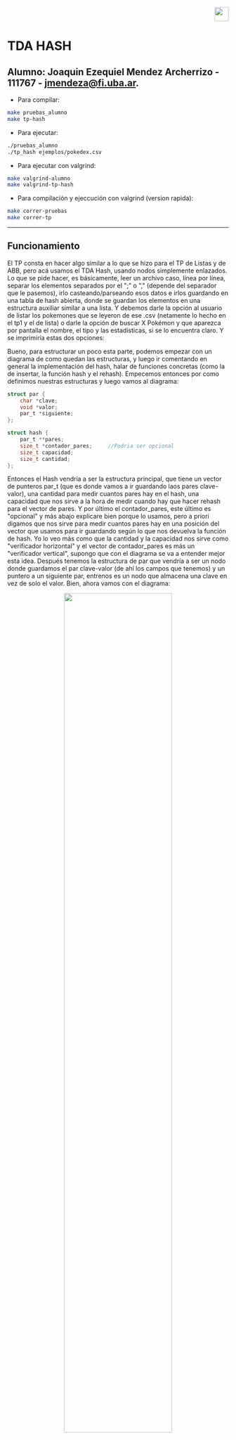 <div align="right">
<img width="32px" src="img/algo2.svg">
</div>

# TDA HASH

## Alumno: Joaquin Ezequiel Mendez Archerrizo - 111767 - jmendeza@fi.uba.ar.

- Para compilar:

```bash
make pruebas_alumno
make tp-hash
```

- Para ejecutar:

```bash
./pruebas_alumno 
./tp_hash ejemplos/pokedex.csv
```

- Para ejecutar con valgrind:
```bash
make valgrind-alumno
make valgrind-tp-hash
```

- Para compilación y ejeccución con valgrind (version rapida):
```bash
make correr-pruebas
make correr-tp
```

---
##  Funcionamiento

El TP consta en hacer algo similar a lo que se hizo para el TP de Listas y de ABB, pero acá usamos el TDA Hash, usando nodos simplemente enlazados. Lo que se pide hacer, es básicamente, leer un archivo caso, línea por línea, separar los elementos separados por el ";" o "," (depende del separador que le pasemos), irlo casteando/parseando esos datos e irlos guardando en una tabla de hash abierta, donde se guardan los elementos en una estructura auxiliar similar a una lista. Y debemos darle la opción al usuario de listar los pokemones que se leyeron de ese .csv (netamente lo hecho en el tp1 y el de lista) o darle la opción de buscar X Pokémon y que aparezca por pantalla el nombre, el tipo y las estadísticas, si se lo encuentra claro. Y se imprimiría estas dos opciones:

Bueno, para estructurar un poco esta parte, podemos empezar con un diagrama de como quedan las estructuras, y luego ir comentando en general la implementación del hash, halar de funciones concretas (como la de insertar, la función hash y el rehash). Empecemos entonces por como definimos nuestras estructuras y luego vamos al diagrama:

```c
struct par {
	char *clave;
	void *valor;
	par_t *siguiente;
};

struct hash {
	par_t **pares;
	size_t *contador_pares;     //Podria ser opcional 
	size_t capacidad;
	size_t cantidad;
};
```
Entonces el Hash vendría a ser la estructura principal, que tiene un vector de punteros par_t (que es donde vamos a ir guardando laos pares clave-valor), una cantidad para medir cuantos pares hay en el hash, una capacidad que nos sirve a la hora de medir cuando hay que hacer rehash para el vector de pares. Y por último el contador_pares, este último es "opcional" y más abajo explicare bien porque lo usamos, pero a priori digamos que nos sirve para medir cuantos pares hay en una posición del vector que usamos para ir guardando según lo que nos devuelva la función de hash. Yo lo veo más como que la cantidad y la capacidad nos sirve como "verificador horizontal" y el vector de contador_pares es más un "verificador vertical", supongo que con el diagrama se va a entender mejor esta idea. 
Después tenemos la estructura de par que vendría a ser un nodo donde guardamos el par clave-valor (de ahí los campos que tenemos) y un puntero a un siguiente par, entrenos es un nodo que almacena una clave en vez de solo el valor. Bien, ahora vamos con el diagrama:

<div align="center">
<img width="70%" src="img/DiagramaMemoria.png">
</div>

Bien, capaz ahora si se entiende esto de verificar con el contador_pares (array en celeste) que va aumentando el contador en esa posición (que es la misma que el vector rojo que sería lo que nos devuelve la función hash). Entonces el vector celeste seria el que verifica que no haya determinada cantidad de pares en X posición, porque por ejemplo supongamos que nuestro hash tiene 100 elementos en la posición 0 y el resto quedo vacía (un poco improbable), sin el contador de pares en esa posición, buscar ya seria O(n) porque puede haber N elementos en esa posición, pero con los contadores, podría ser una operación O(n) pero acotada a un cierto N; en mi implementación le puse un tope de 10 pares por posición, entonces el pero caso sería recorrer esos 10 elementos, por lo tanto ya no es un problema de tamaño variable sino de fijo, recorrer 10 elementos como mucho (en esa posición claro). Aunque claro, en mi caso seria 10, vos podrías poner 20 y otra persona 50 como topes para la cantidad de pares,  entonces bien podría ser O(n) pero es amortizado a una constante que sería ese N que elijas. A lo que quiero llegar, es que si bien es un O(n) porque vos podes elegir cuantos pares aceptas por el primer vector de pares (el rojo o el que representa lo devuelto por la función hash), tiene un límite que es constante, entonces en el peor caso deberías recorrer un problema que, a priori no sabes que tan largo será, pero al estar limitado a un tope, sabes que no vas a recorrer mas allá de ese tope.

## Funcionamiento Mas especifico
Bueno, una vez explicada la estructura, podemos darle una ojeada a lo que hicimos en la implementación, particularmente me interesa hablar de insertar, la operación del rehash y este tema de meterle un contador a la cantidad de pares que hay por posición hash, más que nada las ventajas y desventajas que veo con hacer esto. 

###  Funcion hash
Primero podemos hablar de la función de hash que se me ocurrio.

Dijeron que lo mejor que podíamos hacer es ir recorriendo la clave y jugar con el valor ascii de la letra en cuestión, y eso hacemos, vamos actualizando la variable hash_posicion multiplicando el valor de la misma por el 73 y le sumamos el valor Ascci de la letra en cuestión y dividimos por la capacidad y nos quedamos con el resto de la división y lo seteamos en hash_posicion. 
Obvio que no es revolucionario, ni nada rebuscado, es lo primero que se me ocurrió y vi que dentro de todo funcionaba bien, y asumo que está bien porque no se rompió en las pruebas de meter los 50000 pares. Capaz te preguntes ¿por qué el 73? y es que nada, cuando estaba haciendo la función hash me apareció un video de el teorema de sheldon cooper y que hablaba del número 73 y nada, lo meto medio que porque apareció ahí.   

###  Hash Buscar
Vamos con la función que mas usamos que es la de buscar, que depende de la función de dict_buscar_par.

Básicamente lo que hace es, primero se para en la posición del hash que me dé  hacer la clave que busco, luego itero "hacia abajo" (o itero los nodos que estén en esa posición del hash) hasta que la clave del par_actual (o par en i si lo quieres ver así) y la clave que busco sean iguales, cortamos la iteración y retornamos su el par que encontramos, o Null ya que si no existe, no se modifica su valor de entrada, entonces retornamos NULL, y en buscar devolvemos NULL si no lo encontró o el valor de ese par devuelto. 

###  Hash Quitar/eliminar
Despues en eliminar, hacemos lo mismo que buscar, no vi tan claro que podamos usar buscar, ya que si bien queremos el valor eliminado, entre medio de la función, reajustar y luego liberar el par, entonces, preferí no reutilizar buscar. Si lo encontramos, nos guardamos en una variable el valor del elemento a eliminar y llamamos a reajustar_destruir_par, que tiene dos casos. El primer caso es que el para eliminar este en la primera posición (o sea que si par_aux se mantiene en NULL quiere decir que el primer elemento era el que buscábamos), entonces decimos que el primer elemento de posición hash, apunte al siguiente al que vamos a eliminar. Caso contrario, es que este en el medio o al final (que par_aux sea distinto de null),donde seteamos que el siguiente del nodo aux, apunte al siguiente del par que queremos eliminar, entonces si vemos los nodos, el par que queríamos eliminar quedo "desencadenado" y lo podemos liberar porque su dirección de memoria la estamos guardando en par_actual, y decrementamos la cantidad y el contador_pares de esa posición hash. Y al final devolvemos el valor eliminado que lo obtenemos de la función  eliminar_par. 

###  Hash Iterar
Luego tenemos iterar, que no tiene mucha gracia ya que lo que hacemos recorrer el has, pero como si fuera una "matriz" ya que primero te paras en la primera posición del vector de las posiciones hash, y luego iteras hasta que algún nodo te de NULL que quiere decir que llegaste al final del vector, y luego saltas a la siguiente posición del vector de posiciones hash y así sucesivamente. (Obvio que si la función devuelve false o llega al final de todo el hash se corta la iteración).

###  Hash Insertar, caso feliz.

Ahora vamos con lo "más interesante, la función de insertar que depende de varias funciones y distintos casos. Podemos arrancar en el caso feliz, donde no vemos el tema de coaliciones y rehashing.

En ese caso, tendríamos dos situaciones, la primera es que me pasaron una clave que ya existe, entonces debemos modificar su valor, o caso contrario donde la clave no existe en el hash entonces debemos crear un nodo y setearlo tal que quede la clave y el valor/contenido dentro del mismo.

Acá simplemente devolvemos true si pudimos la clave del par que estamos verificando es la misma a la clave que querían insertar, en ese caso, me guardo en encontrado el valor previo a ser modificado, modifico el valor viejo por el valor que me pasaron y devolvemos true, si no ocurre esto, devolvemos false, y en agregar par, seguís iterando hasta que se encuentre o no si es que hay clave repetida. Si se devolvió true tenemos una flag que corta la iteración y saltea el siguiente caso, que es que no existe dicha clave en el hash entonces debemos agregarla, y para eso tenemos a la función de agregar pero para clave que no es repetida.

Donde simplemente creamos un par, si falla la función de crear, devolvemos directamente false, y si no falla el calloc, mandamos ese par a la posición hash que le pasamos a la función, aumentamos la cantidad de pares que hay tanto en general como en esa posición hash; algo igual que no sé muy bien si ocurre así, pero me parece (en base a algunas pruebas que hicimos), es que se insertan tipo pila ya que si meto a Mewtwo por ejemplo (que era el Pokémon que hacía que frenara la iteración en mis pruebas de iterar), y metía otros dos pokemones, la función de iterar me devolvía 3.

###  Hash Insertar, caso triste, rehashing.

Tristemente, no vivimos siempre el caso feliz, y debemos hablar del rehashing, lo más difícil de programar en este tp por lejos. Obvio que no podemos hacer realloc del viejo vector de pares con más cantidad porque resuelves el problema de ahí para adelante (porque tendrías más capacidad y te terminan dando números más altos para las posiciones hash) pero no resuelves las coaliciones de lo que estaba antes; entonces estas obligado a tener que crearte un vector nuevo, Pero vamos por partes.

####  ¿Que buscamos al hacer Rehash ?

Básicamente debemos solucionar el problema de encadenar muchas claves en una misma posición hash, de todas formas al ser un hash abierto podemos darnos una cierta libertad ya que se van metiendo en los nodos, no es que estrictamente dos pares no pueden ocupar una misma posición como ocurre en el hash cerrado. Pero tampoco podemos abusar ya que podemos tener la mala suerte de que muchos pares vayan a una misa posición hash, entonces para evitar esa situación, debemos hacer rehashing más que nada para intentar evitar la segunda situación que mencione. 
Entonces ¿Como lo hacemos?, bueno en clase mencionaron que podías crearte otro hash pero con un vector de capacidad mayor (el doble/triple de la capacidad anterior), pero vi más conveniente crearme solo el vector de pares con la nueva capacidad, más que nada para no abusar tanto de pedir memoria que al final no usas para nada, porque simplemente haces calloc del vector de pares con una capacidad aumentada y luego de pasar los pares al nuevo vector (y si todo salió bien) le pedís al hash viejo que apunte al nuevo vector de pares. 

Bueno nos desviamos, así que volviendo lo que deberíamos hacer, es pedir un nuevo vector de pares con una capacidad mayor, y tenemos que recorrer el vector viejo de pares e ir agregando el par en cuestión al nuevo vector, pero ahora como tenemos una capacidad mayor, nos va a dar resultados distintos a los que nos dio la primera vez ya que el dividiendo de la función hash (la capacidad) aumento, es como si divido 100/3, que nos queda de resto 1 contra 100 /6 que nos queda 4 como resto. Y a la vez, podes ir haciendo free, pero antes debemos guardarnos en una variable el par siguiente así podemos avanzar en la iteración sin perder referencia alguna o liberar mal.

Y para que quede mas claro podmeos hacer un dibujo de la idea del rehash.
<div align="center">
<img width="70%" src="img/DibujoRehash.png">
</div>

Entonces, lo que yo hago es, pedimos memoria para un nuevo vector de pares pero con el doble de capacidad, obvio que te guardas el vector viejo porque debemos trabajar con el (que me lo guardo en tabla_vieja), y luego tenemos que ir reinsertando los pares que estaban antes pero recalculando su nueva posición en el nuevo vector con mayor capacidad; porque ahora al tener más capacidad, y la usamos para calcular el resto en la función de hash, me puede devolver números más grandes (no acotado entre 0 y 3 sino de 0 a 6). También pedimos memoria para el vector que cuenta cuantos pares hay por posición, en mi dibujo tendríamos el vector con los contadores, pero para hacerlo más genérico, lo dejamos así. 

Entonces, lo que yo hago, es itero en la tabla vieja, y a llamo a agregar_par pero como el campo capacidad de hash cambio, al llamar a la función de hash, esta nos devuelve valores más grandes, como comente antes. Y una vez que terminamos de agregar el par al nuevo vector, hacemos free de la clave y el par en cuestión, y como nos guardamos siempre en una variable auxiliar, el siguiente a iterar, avanzamos gracias a ese, obviamente como charlamos antes en agregar_par, es que vamos reactualizando el contador de pares, ya que con calloc me inicializa todo en 0 al pedir memoria para el nuevo vector de contador de pares y vamos actualizando a medida que agregamos.
Por último, al terminar de agregar, liberamos la tabla vieja y el vector viejo de contador de pares. Y devolvemos el hash actualizado; si salió todo bien, nos quedaríamos con el hash actualizado, y en caso de que algo falle (una inserción un calloc, etc.) no actualizamos el hash, porque si no nos quedaría invalido o podríamos perder pares, por eso es importante esta línea al agregar:
 ```c
	hash_t *diccionario_rehasheado = rehash(hash);
	if (diccionario_rehasheado == NULL) {
		return false;
	}
	hash = diccionario_rehasheado;
```

###  Contador de pares por posicion hash

Por último, quería comentar esto de ir verificando cuantos pares hay por posición hash. Originalmente no tenía planeado ir trackeando cuantos pares hay por posición, pero pensé mejor y pensé que no sería tan complicado ya que podías tener un vector y hacer de cuenta que cada posición del mismo era equivalente a tener como un contador de cada posición, como hice en mi diagrama de memoria, que Tenes el vector en rojo y arriba el celeste. Pero algo que note es que obviamente hay varios más allocs y uso de memoria, principalmente por dos cosas; la primera es que obvio debemos pedir memoria para este vector como cualquier otro vector que trabajamos, y la segunda razón es que es muy probable que hagamos algún rehash extra porque puede ocurrir esto de que queden varios pares en una posición hash. Tampoco sé si está bien las proporciones que metimos, es decir no se si como tope 10 elementos está bien, ya que me parece poco supongo, pero tampoco quiero abusar del rehash ya que como vimos el proceso es muy caro y queremos que se haga lo menos posible. También me ocurrió a la hora de hacer rehash el hecho de querer triplicar la cantidad ya que así evitaríamos bastante la posibilidad de hacer rehash.
Me desvié, pero a lo que quiero llegar es que al tener un contador tenemos una ventaja y una desventaja, la ventaja la comentamos casi al principio que es el hecho de que la complejidad de buscar bajaría a un O(10) ya que solo debería hacer hasta 10 iteraciones por posición hash, es decir si no hubiera una limitación podrían haber N elementos en esa posición que vos desconoces el largo de la misma, pero si lo limitas sabes que ese N es ,como máximo, 10 (en mi implementación). Pero viene con una contra considerable potente, y es el uso extra de memoria y una posibilidad más alta de hacer rehash, por un lado debes hacerte cargo de reservar y liberar la memoria para ese vector extra, lo cual suma una cantidad de allocs y un uso extra en la memoria, lo podemos ver en la siguiente prueba del Xanu, el uso mayor de bytes y de allocs:

Pruebas sin contador:
<div align="center">
<img width="70%" src="img/PruebaSinContador.png">
</div>

Prueba con contador:
<div align="center">
<img width="70%" src="img/PruebaConContador.png">
</div>

Notamos que la diferencia de alloc es realmente muy poca, pero la diferencia es 1.500.000 de bytes aproximadamente; a mi me parece bastante la diferencia pero en otra medida mayor como MB o GB ya no es tanto, es un dato a resaltar nada mas.

En resumen, supongo que tuviemos que hacer un balance entre mas complejo y mas eficiente, porque debemos pedir y usar mas memoria, pero a cambio nos aseguramos que la busqueda sea un O(1) (en mi caso 10). Pero por otro lado tenes la opcion de hacer mas simple el algoritmo pero a cambio saber que al buscar ya no es O(1) o O(n) acotado sino un O(n) porque no sabes a priori cuantos pares hay por posicion, de la otra forma sabes que puede haber como maximo 10 pares por posicion. 

## Respuestas a las preguntas teóricas

1) Un diccionario es un TDA en la que podemos almacenar un valor asociándolo a una clave única. La gracia de los diccionarios es que las búsquedas son muy rápidas, por ejemplo en la lista sabemos que la búsqueda era O(n) porque recorrías toda la lista hasta que encontrabas lo ¿qué buscabas, en un ABB balanceado era O(log(n)) pero acá, en el promedio, es O(1), suponiendo que está limitado como mencione antes la cantidad de pares que puede haber por posición de hash y que debe estar más o menos un uso de la capacidad del vector de posiciones hash desocupado. 
3 formas de implementar un diccionario son:

- **Usando la tabla de hash**, que vendría a ser un array donde guardamos la clave y el valor según lo que nos devuelva la función de hash que diseñemos o tengamos que usar que sería un índice del array, y como ya analizamos más arriba, la búsqueda es un O(1) o a lo sumo un O(n) acotado.

- **Usando un AVL**, si quisieras podrías readaptar el AVL, para que guarde una clave y un valor asociado, aparte mantener una buena complejidad al buscar porque es O(log (n)) 

- **Usando una lista con nodos simplemente enlazados**, esta sería super ineficiente, a no ser que la uses en un hash abierto, pero si haces una sola lista y metes ahí todos los pares clave-valor, la complejidad de buscar es O(n) que bueno, es bastante mala; pero si usas la lista en un hash abierto, tranquilamente podes usarla y seria bastante eficiente, capaz no el hecho de usar lista sino de usar nodos simplemente enlazados.  

2) Por otro lado, tenemos la función Hash que básicamente lo que hace es recibir una clave y transformarla en un índice aplicando alguna función matemática. Y dentro de esa función matemática uno puede hacer lo que quiera, multiplicar por X número, sumarle algo, etc. Pero como recomendación, deberíamos quedarnos con algo que este dentro de la cantidad de espacios que tenemos en el array; si Tenes un array con 5 posibles posiciones y te da 10 la función hash, está claro que no es una buena función, así que la operación que mejor nos calzaría es dividir y quedarnos con el resto de la división; es decir usar el "%" en la operación, podemos no se ir recorriendo la clave letra a letra, sumarle algo dividir usando % y guardarte su valor. Es obvio que trabajamos con los valores de la tabla Ascci, al transformar letras en números. 

Ahora bien, ¿Qué necesita una buena función de hash?
- **Debería ser uniforme**, o sea que me tiene que dar distintos índices según la clave que ingreso, obvio que puede darme alguna vez un mismo número, pero no debería ser la regla. 
- **Ser constante**, o mejor dicho, si recibimos dos veces la misma clave, nos devuelva el mismo índice
- Podríamos **depender de que se usen los valores de la tabla ascci** porque si no usaríamos la clave en cuestión. Es decir, debemos usar los valores Ascci de cada letra de la clave
- Como mencione arriba, **la función hash no puede darnos un índice que exceda la capacidad que tiene el vector** donde vamos a ir guardando los pares. Por eso nos viene bien usar el operador % y usar la capacidad de nuestro vector, así estaríamos asegurándonos que no nos devolverá un valor fuera de la capacidad del vector.

3) La tabla Hash es un arreglo donde vamos a ir guardando pares clave-valor y que cada posición indicaría una posición que es decidida por a la función de hash que mencionamos antes, en el hash cerrado es un único vector y cada espacio guarda un solo par, e los abiertos Tenes el vector que representa la posición y luego vas almacenando los pares con una estructura de soporte como los nodos o listas enlazadas.

Tenemos 3 formas de resolver las colisiones:

+ El **encadenamiento**, que es básicamente lo implementado en el tp, tenemos un vector dinámico que representa la tabla hash, y cada elemento de ese vector apunta a una estructura de soporte, sea una lista simplemente enlazada, nodos simples o dobles, incluso un árbol binario. Es decir, las colisiones se resuelven aceptando que haya pares en la misma posición de la tabla hash e irlos apilando. Ya vimos lo que esto con lleva, en cuanto a complejidad y vimos algunas formas de combatir los casos bordes de apilamiento en una posición de hash.
	Aca un dibujo de como podria ser un hash que soluciona las colisiones con el encadenamiento:
<div align="center">
<img width="70%" src="img/DibujoEncadenamiento.png">
</div>

+ Esta también el **probing** (con sus derivados) que es no meter una estructura de soporte, sino que podes buscar la siguiente posición libre del vector de las posiciones hash; tendríamos 3 metros para buscar el siguiente espacio libre del has:
    + **Probing lineal** que como dice su nombre recorre linealmente el vector hasta que encuentre un espacio libre en el mismo para meter el nuevo par.
	<div align="center">
	<img width="70%" src="img/probingLineal.png">
	</div>
+ **Probing cuadrático** que es similar al anterior pero en vez de recorrer linealmente, lo que hace es tener un contador de intentos fallidos e ir haciendo por cada iteración (cant de intentos fallidos)^2, es decir que pega saltos hasta que encuentre un espacio vacío. Igual es medio ineficiente porque podría tener en la siguiente posición nada, y si salta podría tener un elemento ahí y podría seguir así. Además depende de la tabla sea lo suficientemente grande porque si no tendría que arrancar desde la posición cero hasta que encuentre algún espacio vacío.
	<div align="center">
	<img width="70%" src="img/probingCuadratico.png">
	</div>
+ **Hash doble** donde usamos una segunda función hash para recalcular el índice donde pondríamos el nuevo par, pero también es medio ineficiente porque ponerle que también te de una posición ocupada y ¿qué haces después, te calculas con una tercera función? además tendrías que tener otra función de hash lo cual agrega complejidad ya que debe calcular una vez, buscar si está ocupado y volverlo a calcular y verificar que no esté ocupado.
	<div align="center">
	<img width="70%" src="img/probingDobleHash.png">
	</div>

+ Por ultimo tenemos el **rehashing**, que ya hablamos un montón sobre esto, pero consta en que si superamos un cierto factor, entre la cantidad de pare que hay en el vector y la capacidad del mismo, creamos un nuevo vector con más capacidad y reinsertamos los elementos pero esta vez van a dar posiciones distintas ya que la capacidad del vector se aumentó. No hay mucho más que agregar que no se haya hablado previamente.

4) El tamaño de la tabla  es importante porque, si tenemos una mayor capacidad, podríamos recibir mayor variedad de índices que devuelve el hash, por ejemplo si tenemos una capacidad de 100 y tenemos una capacidad de 3, si hacemos 100/3 y nos quedamos con el resto nos da 1, pero si tenemos una capacidad de 6 y hacemos la misma cuenta nos da de resto 4, aunque si hacemos 100/12 también nos queda 4 de resto, es decir, que si la capacidad aumenta es probable que también aumente el resto que nos da y eso se traduce en dos cosas, uno la posibilidad de que la clave cambie de posición ( porque pasaría de 1 a 4) y que si tenemos una capacidad de 12 la función hash podría ahora devolver una índice mayor a la capacidad que había originalmente, es decir, si antes había capacidad 3, podría devolver 3 posiciones, peor con 12 puede devolver 12 posiciones diferentes.

Y al tener mayor variedad de posibles índices, disminuye la posibilidad que haya colisión tanto para hashs abiertos como cerrados, ya que se distribuyen mejor los pares, obvio que en un hash abierto es más flexible en ese sentido y a priori no es super importante. Pero en uno cerrado es vital ya que así te evitas las colisiones y no Tenes que recorrer todo el vector para buscar la posición vacía más cercana. 

Además, al tener un mayor tamaño en el vector, la posibilidad de hacer rehash disminuye porque termina siendo más difícil que se supere el factor de carga; por ejemplo inicialmente Tenes una capacidad de 3 par que excedamos el factor de carga, con solo ocupemos 2 espacios deberíamos hacer un rehash, en cambio sí tenemos 12 de capacidad, deberías ocupar 9, y así iríamos incrementando. Es decir, que a mayor tamaño la tabla menor chance de hacer rehash tenemos.

En resumen, el tamaño/capacidad de una tabla si importa, ya que reduce la posibilidad de colisiones y de hacer rehash. Es aún más "potente" o más visible en un hash cerrado ya que solo un par puede ocupar una posición, y si la tabla es chica es más fácil que se apiñen y tengas colisiones y tendrías que hacer rehash.

Ahora bien, como mencione antes en un hash cerrado es aún más importante, pero ¿y el hash abierto? puede tener varios pares en una misma posición porque Tenes una estructura de soporte que permite esto. Entonces ¿realmente importa el tamaño en un hash abierto?

Y la respuesta es que obviamente si importa el tamaño, por más que puedas tener varios pares en una misma posición, la realidad es que ganas por un lado pero perder por otro ya que si Tenes una capacidad de 3, a prior no te preocupa esto de que si ocupaste 2 posiciones Tenes que hacer rehash, ya que podes empezar a acumular pares en una misma posición, entonces la búsqueda ya no sería un O(1) sino un O(n) ya que podes tener la mala suerte de que no se 50 pares vayan a parar a la posición 0 y tendrías que recorrer como mucho 50 pares, pero podría haber más o menos, entonces es un problema de tamaño variable. Entonces si tenemos una tabla grande, reducimos la posibilidad primero de pares se junten en una misma posición ya que ahora Tenes 6 o 12 posibles posiciones. 
